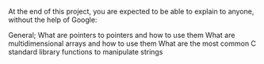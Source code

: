At the end of this project, you are expected to be able to explain to anyone, without the help of Google:

General;
What are pointers to pointers and how to use them
What are multidimensional arrays and how to use them
What are the most common C standard library functions to manipulate strings